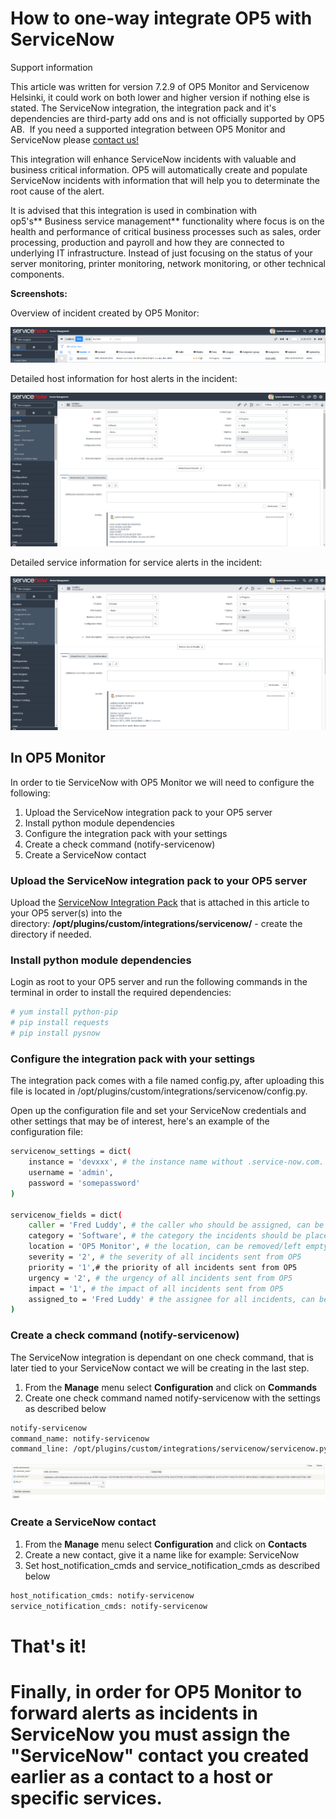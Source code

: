 # How to one-way integrate OP5 with ServiceNow

Support information

This article was written for version 7.2.9 of OP5 Monitor and Servicenow Helsinki, it could work on both lower and higher version if nothing else is stated. The ServiceNow integration, the integration pack and it's dependencies are third-party add ons and is not officially supported by OP5 AB.  If you need a supported integration between OP5 Monitor and ServiceNow please [contact us!](https://www.op5.com/about/contact-us/)

This integration will enhance ServiceNow incidents with valuable and business critical information. OP5 will automatically create and populate ServiceNow incidents with information that will help you to determinate the root cause of the alert.

It is advised that this integration is used in combination with op5's** Business service management** functionality where focus is on the health and performance of critical business processes such as sales, order processing, production and payroll and how they are connected to underlying IT infrastructure. Instead of just focusing on the status of your server monitoring, printer monitoring, network monitoring, or other technical components.

**Screenshots:**

Overview of incident created by OP5 Monitor:

![](attachments/17664036/18481459.png)

Detailed host information for host alerts in the incident:

![](attachments/17664036/18481460.png)

Detailed service information for service alerts in the incident:

![](attachments/17664036/18481462.png)

## In OP5 Monitor

In order to tie ServiceNow with OP5 Monitor we will need to configure the following:

1. Upload the ServiceNow integration pack to your OP5 server
2. Install python module dependencies
3. Configure the integration pack with your settings
4. Create a check command (notify-servicenow)
5. Create a ServiceNow contact

### Upload the ServiceNow integration pack to your OP5 server

Upload the [ServiceNow Integration Pack](attachments/17664036/18481463.gz) that is attached in this article to your OP5 server(s) into the directory: **/opt/plugins/custom/integrations/servicenow/** - create the directory if needed.

### Install python module dependencies

Login as root to your OP5 server and run the following commands in the terminal in order to install the required dependencies:

``` {.bash data-syntaxhighlighter-params="brush: bash; gutter: false; theme: Confluence" data-theme="Confluence" style="brush: bash; gutter: false; theme: Confluence"}
# yum install python-pip
# pip install requests
# pip install pysnow
```

### Configure the integration pack with your settings

The integration pack comes with a file named config.py, after uploading this file is located in /opt/plugins/custom/integrations/servicenow/config.py.

Open up the configuration file and set your ServiceNow credentials and other settings that may be of interest, here's an example of the configuration file:

``` {.bash data-syntaxhighlighter-params="brush: bash; gutter: false; theme: Confluence" data-theme="Confluence" style="brush: bash; gutter: false; theme: Confluence"}
servicenow_settings = dict(
    instance = 'devxxx', # the instance name without .service-now.com. This becomes devxxx.service-now.com
    username = 'admin',
    password = 'somepassword'
)

servicenow_fields = dict(
    caller = 'Fred Luddy', # the caller who should be assigned, can be removed/left empty
    category = 'Software', # the category the incidents should be placed in
    location = 'OP5 Monitor', # the location, can be removed/left empty
    severity = '2', # the severity of all incidents sent from OP5
    priority = '1',# the priority of all incidents sent from OP5
    urgency = '2', # the urgency of all incidents sent from OP5
    impact = '1', # the impact of all incidents sent from OP5
    assigned_to = 'Fred Luddy' # the assignee for all incidents, can be removed/left empty
)
```

### Create a check command (notify-servicenow)

The ServiceNow integration is dependant on one check command, that is later tied to your ServiceNow contact we will be creating in the last step.

1. From the **Manage** menu select **Configuration** and click on **Commands**
2. Create one check command named notify-servicenow with the settings as described below

``` {.bash data-syntaxhighlighter-params="brush: bash; gutter: false; theme: Confluence" data-theme="Confluence" style="brush: bash; gutter: false; theme: Confluence"}
notify-servicenow
command_name: notify-servicenow
command_line: /opt/plugins/custom/integrations/servicenow/servicenow.py NODE=`hostname` HOSTNAME='$HOSTNAME$' HOSTALIAS='$HOSTALIAS$' HOSTSTATE='$HOSTSTATE$' HOSTADDRESS='$HOSTADDRESS$' HOSTOUTPUT='$HOSTOUTPUT$' SERVICEDESC='$SERVICEDESC$' SERVICESTATE='$SERVICESTATE$' SERVICEOUTPUT='$SERVICEOUTPUT$' LONGDATETIME='$LONGDATETIME$'
```

![](attachments/17664036/18481461.png)

### Create a ServiceNow contact

1. From the **Manage** menu select **Configuration** and click on **Contacts**
2. Create a new contact, give it a name like for example: ServiceNow
3. Set host\_notification\_cmds and service\_notification\_cmds as described below

``` {.bash data-syntaxhighlighter-params="brush: bash; gutter: false; theme: Confluence" data-theme="Confluence" style="brush: bash; gutter: false; theme: Confluence"}
host_notification_cmds: notify-servicenow
service_notification_cmds: notify-servicenow
```

# **That's it!**

# Finally, in order for OP5 Monitor to forward alerts as incidents in ServiceNow you must assign the "ServiceNow" contact you created earlier as a contact to a host or specific services.
